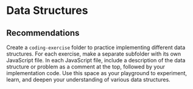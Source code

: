 # Data Structures

## Recommendations

Create a `coding-exercise` folder to practice implementing different data structures. For each exercise, make a separate subfolder with its own JavaScript file. In each JavaScript file, include a description of the data structure or problem as a comment at the top, followed by your implementation code. Use this space as your playground to experiment, learn, and deepen your understanding of various data structures.

